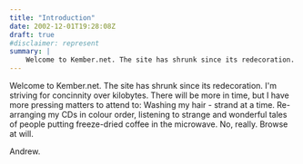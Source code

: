 ```yaml
---
title: "Introduction"
date: 2002-12-01T19:28:08Z
draft: true
#disclaimer: represent
summary: | 
    Welcome to Kember.net. The site has shrunk since its redecoration. I'm striving for concinnity over kilobytes. 
---
```


Welcome to Kember.net. The site has shrunk since its redecoration. I'm striving for concinnity over kilobytes. There will be more in time, but I have more pressing matters to attend to: Washing my hair - strand at a time. Re-arranging my CDs in colour order, listening to strange and wonderful tales of people putting freeze-dried coffee in the microwave. No, really. Browse at will.

Andrew.
